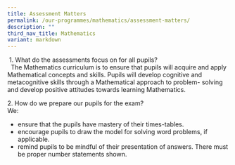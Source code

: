```yaml
---
title: Assessment Matters
permalink: /our-programmes/mathematics/assessment-matters/
description: ""
third_nav_title: Mathematics
variant: markdown
---
```



&nbsp;1. What do the assessments focus on for all pupils?<br>&nbsp;
The Mathematics curriculum is to ensure that pupils will acquire and apply Mathematical concepts and skills. Pupils will develop cognitive and metacognitive skills through a Mathematical approach to problem- solving and develop positive attitudes towards learning Mathematics.&nbsp;

  
2\. How do we prepare our pupils for the exam?  
We:  
*   ensure that the pupils have mastery of their times-tables.&nbsp;
*   encourage pupils to draw the model for solving word problems, if applicable.&nbsp;
*   remind pupils to be mindful of their presentation of answers. There must be proper number statements shown.